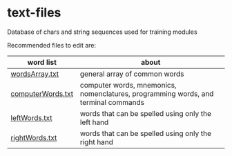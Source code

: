 # text-files

Database of chars and string sequences used for training modules

Recommended files to edit are:

| word list | about |
|---|---|
|[wordsArray.txt]( wordsArray.txt )|general array of common words|
|[computerWords.txt]( computerWords.txt  )|computer words, mnemonics, nomenclatures, programming words, and terminal commands|
|[leftWords.txt]( leftWords.txt  )|words that can be spelled using only the left hand|
|[rightWords.txt]( [rightWords.txt  )|words that can be spelled using only the right hand|
